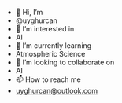 - 👋 Hi, I’m
- @uyghurcan
- 👀 I’m interested in
- AI
- 🌱 I’m currently learning
- Atmospheric Science
- 💞️ I’m looking to collaborate on
- AI
- 📫 How to reach me
- uyghurcan@outlook.com

<!---
uyghurcan/uyghurcan is a ✨ special ✨ repository because its `README.md` (this file) appears on your GitHub profile.
You can click the Preview link to take a look at your changes.
--->
